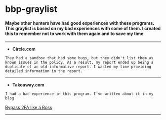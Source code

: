 # bbp-graylist

#### Maybe other hunters have had good experiences with these programs. This graylist is based on my bad experiences with some of them. I created this to remember not to work with them again and to save my time

------------

* **Circle.com**
  
```They had a sandbox that had some bugs, but they didn't list them as known issues in the policy. As a result, my report ended up being a duplicate of an old informative report. I wasted my time providing detailed information in the report.```

------------

* **Takeaway.com**

```
I had a bad experience in this program. I've written about it in my blog
```

[Bypass 2FA like a Boss](https://infosecwriteups.com/bypass-2fa-like-a-boss-378787707ba)

------------
